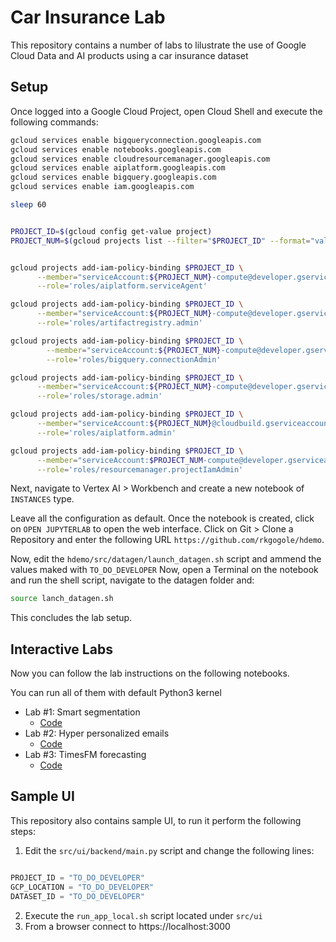 # Car Insurance Lab

This repository contains a number of labs to lilustrate the use of Google Cloud Data and AI products using a car insurance dataset

## Setup

Once logged into a Google Cloud Project, open Cloud Shell and execute the following commands:

```bash
gcloud services enable bigqueryconnection.googleapis.com
gcloud services enable notebooks.googleapis.com
gcloud services enable cloudresourcemanager.googleapis.com
gcloud services enable aiplatform.googleapis.com
gcloud services enable bigquery.googleapis.com
gcloud services enable iam.googleapis.com

sleep 60


PROJECT_ID=$(gcloud config get-value project)
PROJECT_NUM=$(gcloud projects list --filter="$PROJECT_ID" --format="value(PROJECT_NUMBER)")


gcloud projects add-iam-policy-binding $PROJECT_ID \
      --member="serviceAccount:${PROJECT_NUM}-compute@developer.gserviceaccount.com"\
      --role='roles/aiplatform.serviceAgent'

gcloud projects add-iam-policy-binding $PROJECT_ID \
      --member="serviceAccount:${PROJECT_NUM}-compute@developer.gserviceaccount.com"\
      --role='roles/artifactregistry.admin'

gcloud projects add-iam-policy-binding $PROJECT_ID \
        --member="serviceAccount:${PROJECT_NUM}-compute@developer.gserviceaccount.com" \
        --role='roles/bigquery.connectionAdmin'

gcloud projects add-iam-policy-binding $PROJECT_ID \
      --member="serviceAccount:${PROJECT_NUM}-compute@developer.gserviceaccount.com"\
      --role='roles/storage.admin'

gcloud projects add-iam-policy-binding $PROJECT_ID \
      --member="serviceAccount:${PROJECT_NUM}@cloudbuild.gserviceaccount.com"\
      --role='roles/aiplatform.admin'

gcloud projects add-iam-policy-binding $PROJECT_ID \
      --member="serviceAccount:$PROJECT_NUM-compute@developer.gserviceaccount.com"\
      --role='roles/resourcemanager.projectIamAdmin'

```

Next, navigate to Vertex AI > Workbench and create a new notebook of `INSTANCES` type.

Leave all the configuration as default.
Once the notebook is created, click on `OPEN JUPYTERLAB` to open the web interface.
Click on Git > Clone a Repository and enter the following URL `https://github.com/rkgogole/hdemo`.

Now, edit the `hdemo/src/datagen/launch_datagen.sh` script and ammend the values maked with `TO_DO_DEVELOPER`
Now, open a Terminal on the notebook and run the shell script, navigate to the datagen folder and:

```bash
source lanch_datagen.sh
```

This concludes the lab setup.

## Interactive Labs

Now you can follow the lab instructions on the following notebooks.

You can run all of them with default Python3 kernel

- Lab #1: Smart segmentation
  - [Code](src/notebooks/01_smart_segmentation.ipynb)
- Lab #2: Hyper personalized emails
  - [Code](src/notebooks/02_campaign_assets_hyper_personalized_email.ipynb)
- Lab #3: TimesFM forecasting
  - [Code](src/notebooks/03_revenue_forecast.ipynb)

## Sample UI

This repository also contains sample UI, to run it perform the following steps:

1. Edit the `src/ui/backend/main.py` script and change the following lines:

```python

PROJECT_ID = "TO_DO_DEVELOPER"
GCP_LOCATION = "TO_DO_DEVELOPER"
DATASET_ID = "TO_DO_DEVELOPER"

```

2. Execute the `run_app_local.sh` script located under `src/ui`
3. From a browser connect to https://localhost:3000
